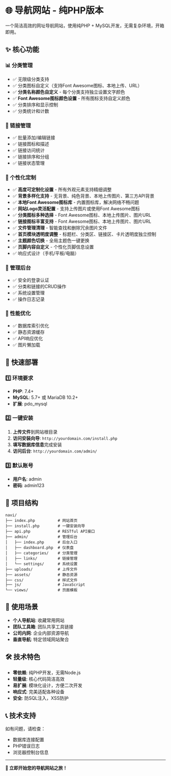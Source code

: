 # 🌐 导航网站 - 纯PHP版本

一个简洁高效的网址导航网站，使用纯PHP + MySQL开发，无需复杂环境，开箱即用。

## ✨ 核心功能

### 📊 分类管理
- ✅ 无限级分类支持
- ✅ 分类图标自定义（支持Font Awesome图标、本地上传、URL）
- ✅ **分类名称颜色自定义** - 每个分类支持独立设置文字颜色
- ✅ **Font Awesome图标颜色设置** - 所有图标支持自定义颜色
- ✅ 分类排序和显示控制
- ✅ 分类统计和计数

### 🔗 链接管理
- ✅ 批量添加/编辑链接
- ✅ 链接图标和描述
- ✅ 链接访问统计
- ✅ 链接排序和分组
- ✅ 链接状态管理

### 🎨 个性化定制
- ✅ **高度可定制化设置** - 所有外观元素支持精细调整
- ✅ **背景多样化支持** - 无背景、纯色背景、本地上传图片、第三方API背景
- ✅ **本地Font Awesome图标库** - 内置图标库，解决网络不畅问题
- ✅ **网站Logo灵活配置** - 支持上传图片或使用Font Awesome图标
- ✅ **分类图标多种选择** - Font Awesome图标、本地上传图片、图片URL
- ✅ **链接图标丰富支持** - Font Awesome图标、本地上传图片、图片URL
- ✅ **文件管理清理** - 智能查找和删除冗余图片文件
- ✅ **首页模块透明度调整** - 标题栏、分类区、链接区、卡片透明度独立控制
- ✅ **主题颜色切换** - 全局主题色一键更换
- ✅ **页脚内容自定义** - 个性化页脚信息设置
- ✅ 响应式设计（手机/平板/电脑）

### 🔐 管理后台
- ✅ 安全的登录认证
- ✅ 分类和链接的CRUD操作
- ✅ 系统设置管理
- ✅ 操作日志记录

### 🚀 性能优化
- ✅ 数据库索引优化
- ✅ 静态资源缓存
- ✅ API响应优化
- ✅ 图片懒加载

## 🚀 快速部署

### 1️⃣ 环境要求
- **PHP**: 7.4+
- **MySQL**: 5.7+ 或 MariaDB 10.2+
- **扩展**: pdo_mysql

### 2️⃣ 一键安装
1. **上传文件**到网站根目录
2. **访问安装向导**: `http://yourdomain.com/install.php`
3. **填写数据库信息**完成安装
4. **访问后台**: `http://yourdomain.com/admin/`

### 3️⃣ 默认账号
- **用户名**: admin
- **密码**: admin123

## 📁 项目结构

```
navi/
├── index.php          # 网站首页
├── install.php        # 一键安装向导
├── api.php            # RESTful API接口
├── admin/             # 管理后台
│   ├── index.php      # 后台入口
│   ├── dashboard.php  # 仪表盘
│   ├── categories/    # 分类管理
│   ├── links/         # 链接管理
│   └── settings/      # 系统设置
├── uploads/           # 上传文件
├── assets/            # 静态资源
├── css/               # 样式文件
├── js/                # JavaScript
└── views/             # 页面模板
```



## 🎯 使用场景

- **个人导航站**: 收藏常用网站
- **团队工具箱**: 团队共享工具链接
- **公司内网**: 企业内部资源导航
- **垂直导航**: 特定领域网站聚合

## 🛠️ 技术特色

- **零依赖**: 纯PHP开发，无需Node.js
- **轻量级**: 核心代码简洁高效
- **易扩展**: 模块化设计，方便二次开发
- **响应式**: 完美适配各种设备
- **安全**: 防SQL注入，XSS防护

## 📞 技术支持

如有问题，请检查：
- 数据库连接配置
- PHP错误日志
- 浏览器控制台信息

---

**🌟 立即开始您的导航网站之旅！**